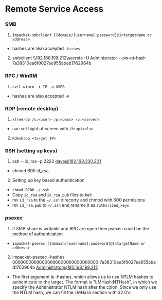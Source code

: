 # Remote Service Access 

### SMB

1. `impacket-smbclient [[domain/]username[:password]@]<targetName or address> `
- hashes are also accepted `-hashes`

2. smbclient \\\\192.168.199.212\\secrets -U Administrator --pw-nt-hash 7a38310ea6f0027ee955abed1762964b 

### RPC / WinRM

1. `evil-winrm -i IP -u USER`
- hashes are also accepted `-H`

### RDP (remote desktop)

1. `xfreerdp /u:<user> /p:<pass> /v:<server>`
- can set hight of screen with `/h:<pixels>`

2. `Rdesktop <target IP>`
   
### SSH (setting up keys)
1. ssh -i id_rsa -p 2222 dave@192.168.230.201
- chmod 600 id_rsa 
2. Setting up key based authentication
- `chmod 0700 ~/.ssh`
- Copy `id_rsa` and `id_rsa.pub` files to kali
- mv `id_rsa` to the `~/.ssh` direcorty and chmod with 600 permisions
- mv `id_rsa.pub` to `~/.ssh` and rename it as `authorized_keys`

### psexec

1. if SMB share is writable and RPC are open then psexec could be the method of authentication 
- `impacket-psexec [[domain/]username[:password]@]<targetName or address>`
  
2. impacket-psexec -hashes 00000000000000000000000000000000:7a38310ea6f0027ee955abed1762964b Administrator@192.168.199.212
- The first argument is -hashes, which allows us to use NTLM hashes to authenticate to the target. The format is "LMHash:NTHash", in which we specify the Administrator NTLM hash after the colon. Since we only use the NTLM hash, we can fill the LMHash section with 32 0's.
